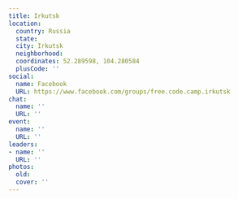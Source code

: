 ```yaml
---
title: Irkutsk
location:
  country: Russia
  state: 
  city: Irkutsk
  neighborhood: 
  coordinates: 52.289598, 104.280584
  plusCode: ''
social:
  name: Facebook
  URL: https://www.facebook.com/groups/free.code.camp.irkutsk
chat:
  name: ''
  URL: ''
event:
  name: ''
  URL: ''
leaders:
- name: ''
  URL: ''
photos:
  old: 
  cover: ''
---
```

